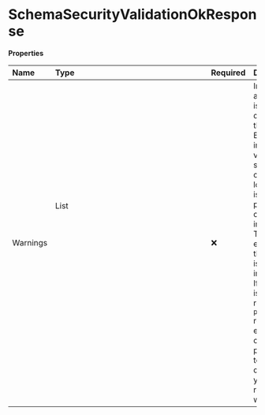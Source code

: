 # SchemaSecurityValidationOkResponse

**Properties**

| Name     | Type         | Required | Description                                                                                                                                                                                                                                                                                                                                                                                                                     |
| :------- | :----------- | :------- | :------------------------------------------------------------------------------------------------------------------------------------------------------------------------------------------------------------------------------------------------------------------------------------------------------------------------------------------------------------------------------------------------------------------------------ |
| Warnings | List<object> | ❌       | Information about each issue discovered in the analysis. Each object includes the violation's severity and category, the location of the issue, data paths, and other information. This returns an empty object if there are no issues present in the schema. If there are issues, this returns the `possibleFixUrl` response in each warning object. This provides a link to documentation you can use to resolve the warning. |

<!-- This file was generated by liblab | https://liblab.com/ -->
